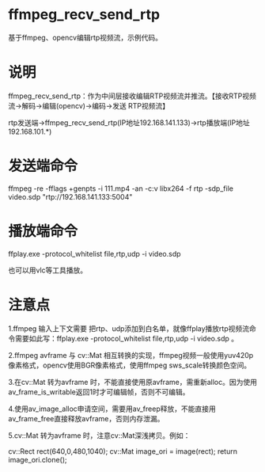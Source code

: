 # ffmpeg_recv_send_rtp
基于ffmpeg、opencv编辑rtp视频流，示例代码。

# 说明
ffmpeg_recv_send_rtp：作为中间层接收编辑RTP视频流并推流。【接收RTP视频流->解码->编辑(opencv)->编码->发送 RTP视频流】


rtp发送端->ffmpeg_recv_send_rtp(IP地址192.168.141.133)->rtp播放端(IP地址192.168.101.*)


# 发送端命令

ffmpeg     -re     -fflags +genpts     -i 111.mp4     -an     -c:v libx264     -f rtp     -sdp_file video.sdp     "rtp://192.168.141.133:5004"



# 播放端命令

ffplay.exe -protocol_whitelist file,rtp,udp   -i video.sdp

也可以用vlc等工具播放。





# 注意点

1.ffmpeg 输入上下文需要 把rtp、udp添加到白名单，就像ffplay播放rtp视频流命令需要如此写：ffplay.exe -protocol_whitelist file,rtp,udp -i video.sdp 。

2.ffmpeg avframe 与 cv::Mat  相互转换的实现，ffmpeg视频一般使用yuv420p像素格式，opencv使用BGR像素格式，使用ffmpeg sws_scale转换颜色空间。

3.在cv::Mat 转为avframe 时，不能直接使用原avframe，需重新alloc。因为使用av_frame_is_writable返回1时才可编辑帧，否则不可编辑。

4.使用av_image_alloc申请空间，需要用av_freep释放，不能直接用av_frame_free直接释放avframe，否则内存泄漏。

5.cv::Mat 转为avframe 时，注意cv::Mat深浅拷贝。例如：

cv::Rect rect(640,0,480,1040);
cv::Mat image_ori = image(rect);
return image_ori.clone();
